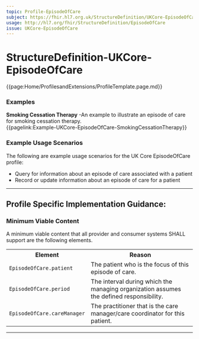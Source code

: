 ```yaml
---
topic: Profile-EpisodeOfCare
subject: https://fhir.hl7.org.uk/StructureDefinition/UKCore-EpisodeOfCare
usage: http://hl7.org/fhir/StructureDefinition/EpisodeOfCare
issue: UKCore-EpisodeOfCare
---
```

# StructureDefinition-UKCore-EpisodeOfCare

<nocheck>
{{page:Home/ProfilesandExtensions/ProfileTemplate.page.md}}

<div id="Examples" class="tabcontent">
  <h3>Examples</h3>
  <b>Smoking Cessation Therapy</b> -An example to illustrate an episode of care for smoking cessation therapy.<br/>
{{pagelink:Example-UKCore-EpisodeOfCare-SmokingCessationTherapy}}
</div>
</nocheck>


<div id="ProfileGuidance">

### Example Usage Scenarios ###
The following are example usage scenarios for the UK Core EpisodeOfCare profile:

- Query for information about an episode of care associated with a patient
- Record or update information about an episode of care for a patient

<hr class="thickline">

## Profile Specific Implementation Guidance: ##

### Minimum Viable Content

A minimum viable content that all provider and consumer systems SHALL support are the following elements.

<table class="assets" title="Minimum Viable Content list">
<tr>
<th class="width30">Element</th>
<th class="width70">Reason</th>
</tr>
<tr>
<td><code>EpisodeOfCare.patient</code></td>
<td>The patient who is the focus of this episode of care.</td>
</tr>
<tr>
<td><code>EpisodeOfCare.period</code></td>
<td>The interval during which the managing organization assumes the defined responsibility.</td>
</tr>
<tr>
<td><code>EpisodeOfCare.careManager</code></td>
<td>The practitioner that is the care manager/care coordinator for this patient.</td>
</tr>
</table>
</div>

---